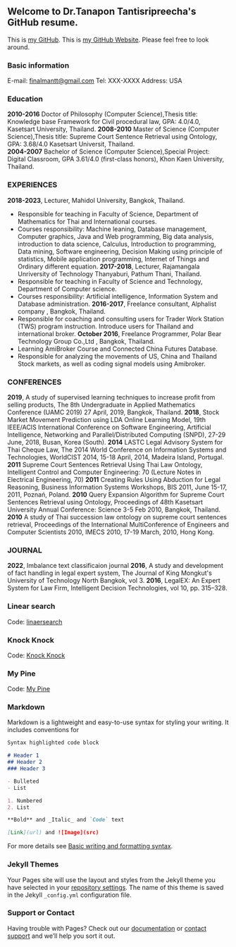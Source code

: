## Welcome to Dr.Tanapon Tantisripreecha's GitHub resume.

This is [my GitHub](https://github.com/finalmantt/finalmantt.github.io/edit/main/index.md).
This is [my GitHub Website](https://finalmantt.github.io/). 
Please feel free to look around.
### Basic information 

E-mail: finalmantt@gmail.com
Tel: XXX-XXXX 
Address: USA

### Education 
**2010-2016** Doctor of Philosophy (Computer Science),Thesis title: Knowledge base Framework for Civil procedural law, GPA: 4.0/4.0, Kasetsart University, Thailand. 
**2008-2010** Master of Science (Computer Science),Thesis title: Supreme Court Sentence Retrieval using Ontology, GPA: 3.68/4.0 Kasetsart Universit, Thailand.   
**2004-2007** Bachelor of Science (Computer Science),Special Project: Digital Classroom, GPA 3.61/4.0 (first-class honors), Khon Kaen University, Thailand.

### EXPERIENCES
**2018-2023**, Lecturer, Mahidol University, Bangkok, Thailand. 
- Responsible for teaching in Faculty of Science, Department of Mathematics for Thai and International courses.
- Courses responsibility: Machine leaning, Database management, Computer graphics, Java and Web programming, Big data analysis, introduction to data science, Calculus, Introduction to programming, Data mining, Software engineering, Decision Making using principle of statistics, Mobile application programming, Internet of Things and Ordinary different equation.
**2017-2018**, Lecturer, Rajamangala Unriversity of Technology Thanyaburi, Pathum Thani, Thailand.
- Responsible for teaching in Faculty of Science and Technology, Department of Computer science.
- Courses responsibility: Artificial intelligence, Information System and Database administration.
**2016-2017**, Freelance consultant, Alphalist company , Bangkok, Thailand. 
- Responsible for coaching and consulting users for Trader Work Station (TWS) program instruction. Introduce users for Thailand and international broker.
**October 2016**, Freelance Programmer, Polar Bear Technology Group Co.,Ltd , Bangkok, Thailand. 
- Learning AmiBroker Course and Connected China Futures Database.
- Responsible for analyzing the movements of US, China and Thailand Stock markets, as well as coding signal models using Amibroker.

### CONFERENCES 
**2019**, A study of supervised learning techniques to increase profit from selling products,	The 8th Undergraduate in Applied Mathematics Conference (UAMC 2019)
	27 April, 2019, Bangkok, Thailand.
**2018**, Stock Market Movement Prediction using LDA Online Learning Model, 19th IEEE/ACIS International Conference on Software Engineering, Artificial Intelligence, Networking and Parallel/Distributed Computing (SNPD), 27-29 June, 2018, Busan, Korea (South).
**2014** 	LASTC Legal Advisory System for Thai Cheque Law, The 2014 World Conference on Information Systems and Technologies, WorldCIST 2014, 15-18 April, 2014, Madeira Island, Portugal.
**2011** 	Supreme Court Sentences Retrieval Using Thai Law Ontology, Intelligent Control and Computer Engineering: 70 (Lecture Notes in Electrical Engineering, 70)
**2011** 	Creating Rules Using Abduction for Legal Reasoning, Business Information Systems Workshops, BIS 2011, June 15-17, 2011, Poznań, Poland.
**2010** 	Query Expansion Algorithm for Supreme Court Sentences Retrieval using Ontology, Proceedings of 48th Kasetsart University Annual Conference: Science
3-5 Feb 2010, Bangkok, Thailand.
**2010** 	A study of Thai succession law ontology on supreme court sentences retrieval, Proceedings of the International MultiConference of Engineers and Computer Scientists 2010, IMECS 2010, 17-19 March, 2010, Hong Kong.

### JOURNAL
**2022**, Imbalance text classificaion journal
**2016**, A study and development of fact handling in legal expert system, The Journal of King Mongkut's University of Technology North Bangkok, vol 3.
**2016**, LegalEX: An Expert System for Law Firm, Intelligent Decision Technologies, vol 10, pp. 315–328.


### Linear search
Code:
[linaersearch](https://finalmantt.github.io/linearsearch.html)


### Knock Knock
Code:
[Knock Knock](https://finalmantt.github.io/knock.html)

### My Pine
Code:
[My Pine](https://finalmantt.github.io/generatePine.html)

### Markdown

Markdown is a lightweight and easy-to-use syntax for styling your writing. It includes conventions for

```markdown
Syntax highlighted code block

# Header 1
## Header 2
### Header 3

- Bulleted
- List

1. Numbered
2. List

**Bold** and _Italic_ and `Code` text

[Link](url) and ![Image](src)
```

For more details see [Basic writing and formatting syntax](https://docs.github.com/en/github/writing-on-github/getting-started-with-writing-and-formatting-on-github/basic-writing-and-formatting-syntax).

### Jekyll Themes

Your Pages site will use the layout and styles from the Jekyll theme you have selected in your [repository settings](https://github.com/finalmantt/finalmantt.github.io/settings/pages). The name of this theme is saved in the Jekyll `_config.yml` configuration file.

### Support or Contact

Having trouble with Pages? Check out our [documentation](https://docs.github.com/categories/github-pages-basics/) or [contact support](https://support.github.com/contact) and we’ll help you sort it out.
